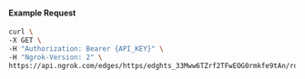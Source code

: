 <!-- Code generated for API Clients. DO NOT EDIT. -->

#### Example Request

```bash
curl \
-X GET \
-H "Authorization: Bearer {API_KEY}" \
-H "Ngrok-Version: 2" \
https://api.ngrok.com/edges/https/edghts_33Mww6TZrf2TFwEOG0rmkfe9tAn/routes/edghtsrt_33Mww5o17R4Mh2QXMEJcybzZH6c/oidc
```
